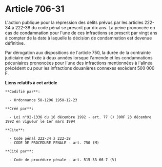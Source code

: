 # Article 706-31

L'action publique pour la répression des délits prévus par les articles 222-34 à 222-38 du code pénal se prescrit par dix
ans. La peine prononcée en cas de condamnation pour l'une de ces infractions se prescrit par vingt ans à compter de la date à
laquelle la décision de condamnation est devenue définitive.

Par dérogation aux dispositions de l'article 750, la durée de la contrainte judiciaire est fixée à deux années lorsque
l'amende et les condamnations pécuniaires prononcées pour l'une des infractions mentionnées à l'alinéa précédent ou pour les
infractions douanières connexes excèdent 500 000 F.

**Liens relatifs à cet article**

	**Codifié par**:

	  - Ordonnance 58-1296 1958-12-23

	**Créé par**:

	  - Loi n°92-1336 du 16 décembre 1992 - art. 77 () JORF 23 décembre 1992 en vigueur le 1er mars 1994

	**Cite**:

	  - Code pénal 222-34 à 222-38
	  - CODE DE PROCEDURE PENALE - art. 750 (M)

	**Cité par**:

	  - Code de procédure pénale - art. R15-33-66-7 (V)
